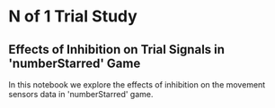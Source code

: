 # N of 1 Trial Study

## Effects of Inhibition on Trial Signals in 'numberStarred' Game

In this notebook we explore the effects of inhibition on the movement sensors data in 'numberStarred' game.
